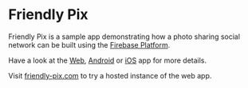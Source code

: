 # Friendly Pix

Friendly Pix is a sample app demonstrating how a photo sharing social network can be built using the [Firebase Platform](http://firebase.google.com).

Have a look at the [Web](https://github.com/firebase/friendlypix-web), [Android](https://github.com/firebase/friendlypix-android) or [iOS](https://github.com/firebase/friendlypix-ios) app for more details.

Visit [friendly-pix.com](https://friendly-pix.com) to try a hosted instance of the web app.
